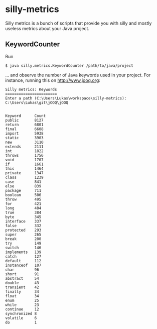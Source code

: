 silly-metrics
=============

Silly metrics is a bunch of scripts that provide you with silly and mostly useless metrics about your Java project.

KeywordCounter
--------------

Run 

```
$ java silly.metrics.KeywordCounter /path/to/java/project
```

... and observe the number of Java keywords used in your project. For instance, running this on http://www.jooq.org:

```
Silly metrics: Keywords
=======================
Enter a path (C:\Users\Lukas\workspace\silly-metrics):
C:\Users\Lukas\git\jOOQ\jOOQ


Keyword      Count
public       8127
return       6801
final        6608
import       5938
static       3903
new          3110
extends      2111
int          1822
throws       1756
void         1707
if           1661
this         1464
private      1347
class        1239
case         841
else         839
package      711
boolean      506
throw        495
for          421
long         404
true         384
byte         345
interface    337
false        332
protected    293
super        265
break        200
try          149
switch       146
implements   139
catch        127
default      112
instanceof   107
char         96
short        91
abstract     54
double       43
transient    42
finally      34
float        34
enum         25
while        23
continue     12
synchronized 8
volatile     6
do           1
```
